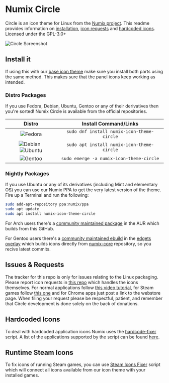 # Numix Circle
Circle is an icon theme for Linux from the [Numix project](https://numixproject.github.io/). This readme provides information on [installation](https://github.com/numixproject/numix-icon-theme-circle/#installation), [icon requests](https://github.com/numixproject/numix-icon-theme-circle/#icon-requests) and [hardcoded icons](https://github.com/numixproject/numix-icon-theme-circle/#hardcoded-icons). Licensed under the GPL-3.0+

![Circle Screenshot](https://user-images.githubusercontent.com/27789806/35548150-3019d536-0543-11e8-818e-a2fa73a4d6d0.png)

## Install it
If using this with our [base icon theme](https://github.com/numixproject/numix-icon-theme) make sure you install both parts using the same method. This makes sure that the panel icons keep working as intended.

### Distro Packages
If you use Fedora, Debian, Ubuntu, Gentoo or any of their derivatives then you're sorted! Numix Circle is available from the official repositories.

|Distro|Install Command/Links|
|:----:|:----:|
|![Fedora][Fedora]|`sudo dnf install numix-icon-theme-circle`|
|![Debian][Debian] &nbsp;![Ubuntu][Ubuntu]|`sudo apt install numix-icon-theme-circle`|
|![Gentoo][Gentoo]|`sudo emerge -a numix-icon-theme-circle`|

### Nightly Packages
If you use Ubuntu or any of its derivatives (including Mint and elementary OS) you can use our Numix PPA to get the very latest version of the theme. Fire up a Terminal and run the following:

```bash
sudo add-apt-repository ppa:numix/ppa
sudo apt update
sudo apt install numix-icon-theme-circle
```

For Arch users there's a [community maintained package](https://aur.archlinux.org/packages/numix-circle-icon-theme-git/) in the AUR which builds from this GitHub.

For Gentoo users there's a [community maintained ebuild](https://github.com/BlueManCZ/edgets/blob/master/x11-themes/numix-icon-theme/numix-icon-theme-9999.ebuild) in the [edgets overlay](https://github.com/BlueManCZ/edgets) which builds icons directly from [numix-core](https://github.com/numixproject/numix-core) repository, so you recive latest commits.

## Issues & Requests
The tracker for this repo is only for issues relating to the Linux packaging. Please report icon requests in [this repo](https://github.com/numixproject/circle-core/issues) which handles the icons themselves.
For normal applications follow [this video tutorial](https://plus.google.com/+NumixprojectOrg/posts/DkRmhFZuWez), for Steam games follow [this one](https://www.youtube.com/watch?v=BuUy4CzCoXc) and for Chrome apps just post a link to the webstore page. When filing your request please be respectful, patient, and remember that Circle development is done solely on the back of donations.

## Hardcoded Icons
To deal with hardcoded application icons Numix uses the [hardcode-fixer](https://github.com/Foggalong/hardcode-fixer) script. A list of the applications supported by the script can be found [here](https://github.com/Foggalong/hardcode-fixer/wiki/App-Support).

## Runtime Steam Icons
To fix icons of running Steam games, you can use [Steam Icons Fixer](https://github.com/BlueManCZ/SIF) script which will connect all icons available from our icon theme with your installed games.

[arch]: https://antergos.com/distro-logos/archlogo26x26.png "arch"
[fedora]: https://user-images.githubusercontent.com/17854950/86288769-c3351a00-bbea-11ea-908c-156c7bf0b778.png "Fedora"
[openSUSE]: https://antergos.com/distro-logos/Geeko-button-bling7.png "openSUSE"
[ubuntu]: https://user-images.githubusercontent.com/17854950/86288823-e069e880-bbea-11ea-9214-4764c5628f39.png "Ubuntu"
[debian]: https://user-images.githubusercontent.com/17854950/86288828-e4960600-bbea-11ea-9a46-4eb19621b3ae.png "Debian"
[gentoo]: https://user-images.githubusercontent.com/17854950/86288836-e790f680-bbea-11ea-8104-3aa429805d0e.png "Gentoo"
